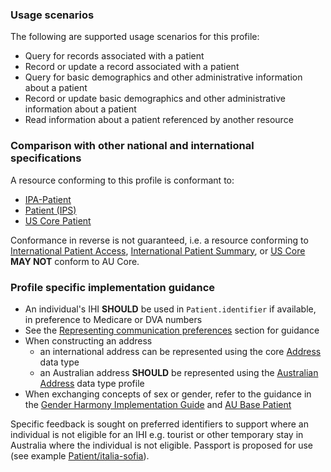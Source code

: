 ### Usage scenarios

The following are supported usage scenarios for this profile:

- Query for records associated with a patient
- Record or update a record associated with a patient
- Query for basic demographics and other administrative information about a patient
- Record or update basic demographics and other administrative information about a patient
- Read information about a patient referenced by another resource


### Comparison with other national and international specifications

A resource conforming to this profile is conformant to:
- [IPA-Patient](https://build.fhir.org/ig/HL7/fhir-ipa/StructureDefinition-ipa-patient.html)
- [Patient (IPS)](http://build.fhir.org/ig/HL7/fhir-ips/StructureDefinition/Patient-uv-ips)
- [US Core Patient](http://hl7.org/fhir/us/core/StructureDefinition/us-core-patient)

Conformance in reverse is not guaranteed, i.e. a resource conforming to [International Patient Access](https://build.fhir.org/ig/HL7/fhir-ipa), [International Patient Summary](http://build.fhir.org/ig/HL7/fhir-ips), or [US Core](http://hl7.org/fhir/us/core) **MAY NOT** conform to AU Core.


### Profile specific implementation guidance
- An individual's IHI **SHOULD** be used in `Patient.identifier` if available, in preference to Medicare or DVA numbers
- See the [Representing communication preferences](general-guidance.html#representing-communication-preferences) section for guidance
- When constructing an address
  - an international address can be represented using the core [Address](http://hl7.org/fhir/R4/datatypes.html#Address) data type
  - an Australian address **SHOULD** be represented using the [Australian Address](http://build.fhir.org/ig/hl7au/au-fhir-base/StructureDefinition-au-address.html) data type profile
- When exchanging concepts of sex or gender, refer to the guidance in the [Gender Harmony Implementation Guide](http://hl7.org/xprod/ig/uv/gender-harmony/) and [AU Base Patient](https://build.fhir.org/ig/hl7au/au-fhir-base//StructureDefinition-au-patient.html)

<p class="stu-note">Specific feedback is sought on preferred identifiers to support where an individual is not eligible for an IHI e.g. tourist or other temporary stay in Australia where the individual is not eligible. Passport is proposed for use (see example <a href="Patient-italia-sofia.html">Patient/italia-sofia</a>).</p>

